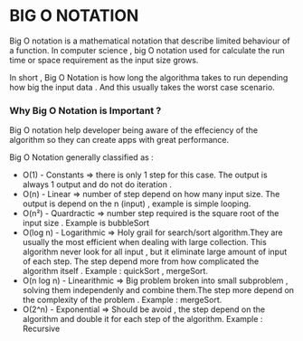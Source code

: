 
# BIG O NOTATION
 
 Big O notation is a mathematical notation that describe 
 limited behaviour of a function. In computer science , 
 big O notation used for calculate the run time or space 
 requirement as the input size grows.
 
 In short , Big O Notation is how long the algorithma takes to run
  depending how big the input data . And this usually takes
  the worst case scenario.

### Why Big O Notation is Important ?
Big O notation help developer being aware of the effeciency
of the algorithm so they can create apps with great performance.


Big O Notation generally classified as :

- O(1) - Constants => there is only 1 step for this case. The output is always 1 output and do not do iteration .
- O(n) - Linear => number of step depend on how many input size. The output is depend on the n (input) , example is simple looping.
- O(n²) - Quardractic => number step required is the square root of the input size . Example is bubbleSort
- O(log n) - Logarithmic => Holy grail for search/sort algorithm.They are usually the most efficient when dealing with large collection. This algorithm never look for all input , but it eliminate large amount of input of each step. The step depend more from how complicated the algorithm itself . Example : quickSort , mergeSort.
- O(n log n) - Linearithmic => Big problem broken into small subproblem , solving them independenly and combine them.The step more depend on the complexity of the problem . Example : mergeSort.
- O(2^n) - Exponential => Should be avoid , the step depend on the algorithm and double it for each step of the algorithm. Example : Recursive


